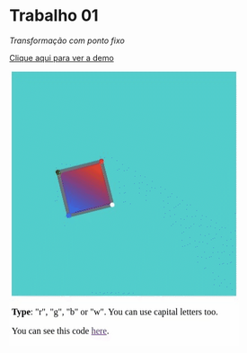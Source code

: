 # Trabalho 01
*Transformação com ponto fixo*

<a href="https://gabrielejandres.github.io/computer-graphics-2022.2/1.RotatingSquare/RotatingSquare.html">Clique aqui para ver a demo</a>

<img src="transformations.gif"/>
